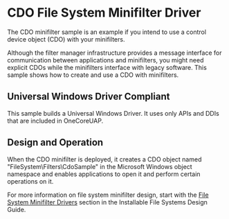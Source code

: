 <!---
    name: CDO File System Minifilter Driver
    platform: WDM
    language: cpp
    category: FileSystem
    description: An example of using a control device object (CDO) with a minifilter.
    samplefwlink: http://go.microsoft.com/fwlink/p/?LinkId=617646
--->


CDO File System Minifilter Driver
=================================

The CDO minifilter sample is an example if you intend to use a control device object (CDO) with your minifilters.

Although the filter manager infrastructure provides a message interface for communication between applications and minifilters, you might need explicit CDOs while the minifilters interface with legacy software. This sample shows how to create and use a CDO with minifilters.

## Universal Windows Driver Compliant
This sample builds a Universal Windows Driver. It uses only APIs and DDIs that are included in OneCoreUAP.

Design and Operation
--------------------

When the CDO minifilter is deployed, it creates a CDO object named "FileSystem\\Filters\\CdoSample" in the Microsoft Windows object namespace and enables applications to open it and perform certain operations on it.

For more information on file system minifilter design, start with the [File System Minifilter Drivers](http://msdn.microsoft.com/en-us/library/windows/hardware/ff540402) section in the Installable File Systems Design Guide.
